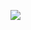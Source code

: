 <a href="https://wakatime.com"><img src="https://wakatime.com/share/@49635a69-77df-4bc8-87af-b685916b470b/7cfe0da4-0eba-4a91-8957-c438f7057397.png" /></a>
